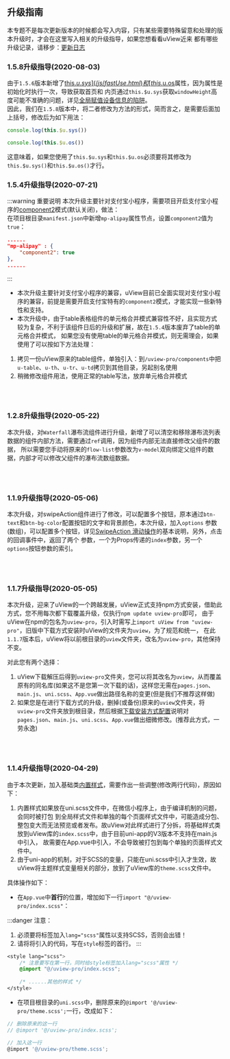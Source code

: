 ## 升级指南

本专题不是每次更新版本的时候都会写入内容，只有某些需要特殊留意和处理的版本升级时，才会在这里写入相关的升级指导，如果您想看看uView近来
都有哪些升级记录，请移步：[更新日志](/components/changelog.html)

<demo-model url="/"></demo-model>


### 1.5.8升级指导(2020-08-03)

由于`1.5.6`版本新增了[this.$u.sys](/js/fastUse.html)和[this.$u.os](/js/fastUse.html)属性，因为属性是初始化时执行一次，导致获取首页和
内页通过`this.$u.sys`获取`windowHeight`高度可能不准确的问题，详见[全局赋值设备信息的陷阱](/components/feature.html#全局赋值设备信息的陷阱)。  
因此，我们在`1.5.8`版本中，将二者修改为方法的形式，简而言之，是需要后面加上括号，修改后为如下用法：
```js
console.log(this.$u.sys()) 

console.log(this.$u.os()) 
```
这意味着，如果您使用了`this.$u.sys`和`this.$u.os`必须要将其修改为`this.$u.sys()`和`this.$u.os()`才行。


### 1.5.4升级指导(2020-07-21)

:::warning 重要说明
本次升级主要针对支付宝小程序，需要项目开启支付宝小程序的[component2](https://uniapp.dcloud.io/collocation/manifest?id=mp-alipay)模式(默认关闭)，做法：  
在项目根目录`manifest.json`中新增`mp-alipay`属性节点，设置`component2`值为`true`：  
```json
......
"mp-alipay" : {
	"component2": true
},
......
```
:::

- 本次升级主要针对支付宝小程序的兼容，uView目前已全面实现对支付宝小程序的兼容，前提是需要开启支付宝特有的`component2`模式，才能实现一些新特性和支持。  
- 本次升级中，由于table表格组件的单元格合并模式兼容性不好，且实现方式较为复杂，不利于该组件日后的升级和扩展，故在`1.5.4`版本废弃了table的单元格合并模式，
如果您没有使用table的单元格合并模式，则无需理会，如果使用了可以按如下方法处理：
1. 拷贝一份uView原来的table组件，单独引入：到`/uview-pro/components`中把`u-table`、`u-th`、`u-tr`、`u-td`拷贝到其他目录，另起别名使用
2. 稍微修改组件用法，使用正常的table写法，放弃单元格合并模式

<br>
<br>


### 1.2.8升级指导(2020-05-22)

本次升级，对`Waterfall`瀑布流组件进行升级，新增了可以清空和移除瀑布流列表数据的组件内部方法，需要通过`ref`调用，因为组件内部无法直接修改父组件的数据，
所以需要您手动将原来的`flow-list`参数改为`v-model`双向绑定父组件的数据，内部才可以修改父组件的瀑布流数组数据。

<br>
<br>

### 1.1.9升级指导(2020-05-06)

本次升级，对swipeAction组件进行了修改，可以配置多个按钮，原本通过`btn-text`和`btn-bg-color`配置按钮的文字和背景颜色，本次升级，加入`options`
参数(数组)，可以配置多个按钮，详见[SwipeAction 滑动操作](/components/swipeAction.html)的基本说明，另外，点击的回调事件中，返回了两个
参数，一个为Props传递的`index`参数，另一个`options`按钮参数的索引。

<br>
<br>

### 1.1.7升级指导(2020-05-05)

本次升级，迎来了uView的一个跨越发展，uView正式支持npm方式安装，借助此方式，您不用每次都下载覆盖升级，仅执行`npm update uview-pro`即可，
由于uView在npm的包名为`uview-pro`，引入时需写上`import uView from "uview-pro"`，旧版中下载方式安装时uView的文件夹为`uview`，为了规范和统一，
在此`1.1.7`版本后，uView将以前根目录的`uview`文件夹，改名为`uview-pro`，其他保持不变。  

对此您有两个选择：
1. uView下载解压后得到`uview-pro`文件夹，您可以将其改名为`uview`，从而覆盖原有的同名库(如果这不是您第一次下载的话)，这样您无需在`pages.json`、`main.js`、`uni.scss`、`App.vue`做出路径名称的变更(但是我们不推荐这样做)
2. 如果您是在进行下载方式的升级，删掉(或备份)原来的`uview`文件夹，将`uview-pro`文件夹放到根目录，然后根据[下载安装方式配置](/components/downloadSetting.html)说明对`pages.json`、`main.js`、`uni.scss`、`App.vue`做出细微修改。(推荐此方式，一劳永逸)

<br>
<br>

### 1.1.4升级指导(2020-04-29)

由于本次更新，加入基础类[内置样式](/components/common.html)，需要作出一些调整(修改两行代码)，原因如下：

1. 内置样式如果放在uni.scss文件中，在微信小程序上，由于编译机制的问题，会同时被打包
到全局样式文件和单独的每个页面样式文件中，可能造成分包、整包变大而无法预览或者发布。故uView对此样式进行了分拆，将基础样式类放到uView库的`index.scss`中，由于目前uni-app的V3版本不支持在main.js中引入，
故需要在App.vue中引入，不会导致被打包到每个单独的页面样式文件中。
2. 由于uni-app的机制，对于SCSS的变量，只能在uni.scss中引入才生效，故uView将主题样式变量相关的部分，放到了uView库的`theme.scss`文件中。

具体操作如下：

- 在`App.vue`中**首行**的位置，增加如下一行`import "@/uview-pro/index.scss"`：

:::danger 注意：
1. 必须要将标签加入`lang="scss"`属性以支持SCSS，否则会出错！
2. 请将将引入的代码，写在`style`标签的首行。
:::

```css
<style lang="scss">
	/* 注意要写在第一行，同时给style标签加入lang="scss"属性 */
	@import "@/uview-pro/index.scss";
	
	/* ......其他的样式 */
</style>
```

- 在项目根目录的`uni.scss`中，删除原来的`@import '@/uview-pro/theme.scss';`一行，改成如下：

```js
// 删除原来的这一行
// @import '@/uview-pro/index.scss';

// 加入这一行
@import '@/uview-pro/theme.scss';
```